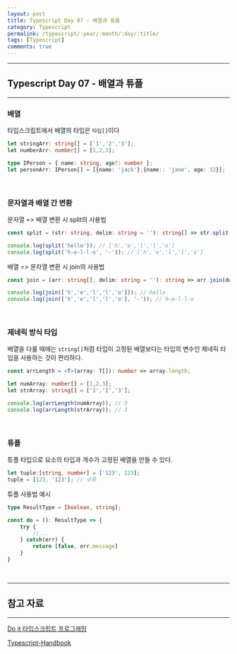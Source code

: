 ```yaml
---
layout: post
title: Typescript Day 07 - 배열과 튜플
category: Typescript
permalink: /typescript/:year/:month/:day/:title/
tags: [Typescript]
comments: true
---
```


---

## Typescript Day 07 - 배열과 튜플

---

### 배열

타입스크립트에서 배열의 타입은 `타입[]`이다

```typescript
let stringArr: string[] = ['1','2','3'];
let numberArr: number[] = [1,2,3];

type IPerson = { name: string, age?: number };
let personArr: IPerson[] = [{name: 'jack'},{name:: 'jane', age: 32}];
```

<br>

### 문자열과 배열 간 변환

문자열 => 배열 변환 시 split의 사용법

```typescript
const split = (str: string, delim: string = ''): string[] => str.split(delim);

console.log(split('hello')); // ['h','e','l','l','o']
console.log(split('h-e-l-l-o', '-')); // ['h','e','l','l','o']
```

배열 => 문자열 변환 시 join의 사용법

```typescript
const join = (arr: string[], delim: string = ''): string => arr.join(delim);

console.log(join(['h','e','l','l','o'])); // hello
console.log(join(['h','e','l','l','o'], '-')); // h-e-l-l-o
```

<br>

### 제네릭 방식 타입

배열을 다룰 때에는 `string[]`처럼 타입이 고정된 배열보다는 타입의 변수인 제네릭 타입을 사용하는 것이 편리하다.

```typescript
const arrLength = <T>(array: T[]): number => array.length;

let numArray: number[] = [1,2,3];
let strArray: string[] = ['1','2','3'];

console.log(arrLength(numArray)); // 3
console.log(arrLength(strArray)); // 3
```

<br>

### 튜플

튜플 타입으로 요소의 타입과 개수가 고정된 배열을 만들 수 있다.

```typescript
let tuple:[string, number] = ['123', 123];
tuple = [123, '123']; // 오류
```

튜플 사용법 예시

```typescript
type ResultType = [boolean, string];

const do = (): ResultType => {
    try {
        //...
    } catch(err) {
        return [false, err.message]
    }
}
```

​	

---

## 참고 자료

---

[Do it 타입스크립트 프로그래밍](https://books.google.co.kr/books/about/Do_it_%ED%83%80%EC%9E%85%EC%8A%A4%ED%81%AC%EB%A6%BD%ED%8A%B8_%ED%94%84%EB%A1%9C%EA%B7%B8%EB%9E%98%EB%B0%8D.html?id=8cjTDwAAQBAJ&printsec=frontcover&source=kp_read_button&redir_esc=y#v=onepage&q&f=false)

[Typescript-Handbook](https://typescript-kr.github.io/pages/basic-types.html)

